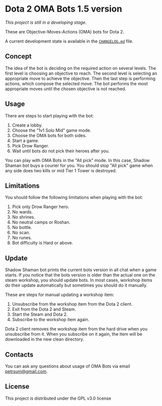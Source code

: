 # Dota 2 OMA Bots 1.5 version

*This project is still in a developing stage.*

These are Objective-Moves-Actions (OMA) bots for Dota 2.

A current development state is available in the [`CHANGELOG.md`](CHANGELOG.md) file.

## Concept

The idea of the bot is deciding on the required action on several levels. The first level is choosing an objective to reach. The second level is selecting an appropriate move to achieve the objective. Then the last step is performing actions, which compose the selected move. The bot performs the most appropriate moves until the chosen objective is not reached.

## Usage

There are steps to start playing with the bot:

1. Create a lobby.
2. Choose the "1v1 Solo Mid" game mode.
3. Choose the OMA bots for both sides.
4. Start a game.
5. Pick Drow Ranger.
6. Wait until bots do not pick their heroes after you.

You can play with OMA Bots in the "All pick" mode. In this case, Shadow Shaman bot buys a courier for you. You should stop "All pick" game when any side does two kills or mid Tier 1 Tower is destroyed.

## Limitations

You should follow the following limitations when playing with the bot:

1. Pick only Drow Ranger hero.
2. No wards.
3. No shrines.
4. No neutral camps or Roshan.
5. No bottle.
6. No scan.
7. No runes.
8. Bot difficulty is Hard or above.

## Update

Shadow Shaman bot prints the current bots version in all chat when a game starts. If you notice that the bots version is older than the actual one on the steam workshop, you should update bots. In most cases, workshop items do their update automatically but sometimes you should do it manually.

These are steps for manual updating a workshop item:

1. Unsubscribe from the workshop item from the Dota 2 client.
2. Exit from the Dota 2 and Steam.
3. Start the Steam and Dota 2.
4. Subscribe to the workshop item again.

Dota 2 client removes the workshop item from the hard drive when you unsubscribe from it. When you subscribe on it again, the item will be downloaded in the new clean directory.

## Contacts

You can ask any questions about usage of OMA Bots via email petrsum@gmail.com.

## License

This project is distributed under the GPL v3.0 license
